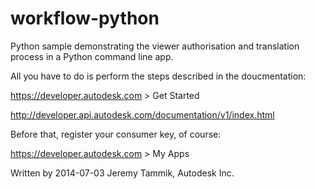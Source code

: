 workflow-python
===============

Python sample demonstrating the viewer authorisation and translation process in a Python command line app.

All you have to do is perform the steps described in the doucmentation:

https://developer.autodesk.com > Get Started

http://developer.api.autodesk.com/documentation/v1/index.html

Before that, register your consumer key, of course:

https://developer.autodesk.com > My Apps

Written by 2014-07-03 Jeremy Tammik, Autodesk Inc.
